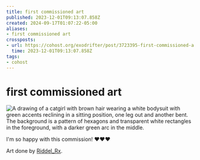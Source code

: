 ```yaml
---
title: first commissioned art
published: 2023-12-01T09:13:07.858Z
created: 2024-09-17T01:07:22-05:00
aliases:
- first commissioned art
crossposts:
- url: https://cohost.org/exodrifter/post/3723395-first-commissioned-a
  time: 2023-12-01T09:13:07.858Z
tags:
- cohost
---
```


# first commissioned art

![A drawing of a catgirl with brown hair wearing a white bodysuit with green accents reclining in a sitting position, one leg out and another bent. The background is a pattern of hexagons and transparent white rectangles in the foreground, with a darker green arc in the middle.](20231201091307-riddel-exo.png)

I'm so happy with this commission! ❤️❤️❤️

Art done by [Riddel_Rx](https://twitter.com/Riddel_Rx/status/1730459679275303293).
